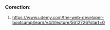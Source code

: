 




### Corection:

1. https://www.udemy.com/the-web-developer-bootcamp/learn/v4/t/lecture/5612726?start=0